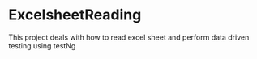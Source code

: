 # ExcelsheetReading
This project deals with how to read excel sheet and perform data driven testing using testNg
